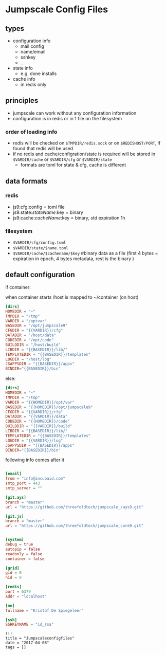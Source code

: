# Jumpscale Config Files


## types

- configuration info
    - mail config
    - name/email
    - sshkey
    - ...
- state info
    - e.g. done installs
- cache info
    - in redis only

## principles

- jumpscale can work without any configuration information
- configuration is in redis or in 1 file on the filesystem

### order of loading info

- redis will be checked on ```$TMPDIR/redis.sock``` or on ```$REDISHOST/PORT```, if found that redis will be used
- if no redis and cache/configration/state is required will be stored in ```$VARDIR/cache``` or ```$VARDIR/cfg``` or ```$VARDIR/state```
    - formats are toml for state & cfg, cache is different

## data formats

### redis

- js9:cfg:config = toml file
- js9:state:$stateName:$key = binary
- js9:cache:$cacheName:$key = binary, std expiration 1h

### filesystem

- ```$VARDIR/cfg/config.toml```
- ```$VARDIR/state/$name.toml```
- ```$VARDIR/cache/$cachename/$key``` #binary data as a file (first 4 bytes = expiration in epoch, 4 bytes metadata, rest is the binary )

## default configuration

if container:

when container starts /host is mapped to ~/container (on host)

```toml
[dirs]
HOMEDIR = "~"
TMPDIR = "/tmp"
VARDIR = "/optvar"
BASEDIR = "/opt/jumpscale9"
CFGDIR = "{{VARDIR}}/cfg"
DATADIR = "/host/data"
CODEDIR = "/opt/code"
BUILDDIR = "/host/build"
LIBDIR = "{{BASEDIR}}/lib/"
TEMPLATEDIR = "{{BASEDIR}}/templates"
LOGDIR = "/host/log"
JSAPPSDIR = "{{BASEDIR}}/apps"
BINDIR="{{BASEDIR}}/bin"
```

else:

```toml
[dirs]
HOMEDIR = "~"
TMPDIR = "/tmp"
VARDIR = "{{HOMEDIR}}/opt/var"
BASEDIR = "{{HOMEDIR}}/opt/jumpscale9"
CFGDIR = "{{VARDIR}}/cfg"
DATADIR = "{{VARDIR}}/data"
CODEDIR = "{{HOMEDIR}}/code"
BUILDDIR = "{{VARDIR}}/build"
LIBDIR = "{{BASEDIR}}/lib/"
TEMPLATEDIR = "{{BASEDIR}}/templates"
LOGDIR = "{{VARDIR}}/log"
JSAPPSDIR = "{{BASEDIR}}/apps"
BINDIR="{{BASEDIR}}/bin"

```

following info comes after it

```toml

[email]
from = "info@incubaid.com"
smtp_port = 443
smtp_server = ""

[git.ays]
branch = "master"
url = "https://github.com/threefoldtech/jumpscale_/ays9.git"

[git.js]
branch = "master"
url = "https://github.com/threefoldtech/jumpscale_core9.git"


[system]
debug = true
autopip = false
readonly = false
container = false

[grid]
gid = 0
nid = 0

[redis]
port = 6379
addr = "localhost"

[me]
fullname = "Kristof De Spiegeleer"

[ssh]
SSHKEYNAME = "id_rsa"

```


```
!!!
title = "Jumpscaleconfigfiles"
date = "2017-04-08"
tags = []
```
